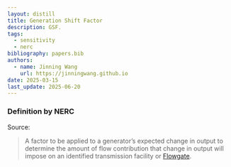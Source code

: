 ```yaml
---
layout: distill
title: Generation Shift Factor
description: GSF.
tags:
  - sensitivity
  - nerc
bibliography: papers.bib
authors:
  - name: Jinning Wang
    url: https://jinningwang.github.io
date: 2025-03-15
last_update: 2025-06-20
---
```


### Definition by NERC

Source: <d-cite key="nerc2024glossary"></d-cite>

> A factor to be applied to a generator’s expected change in output to determine the amount of flow contribution that change in output will impose on an identified transmission facility or [Flowgate](/wiki/flowgate).
